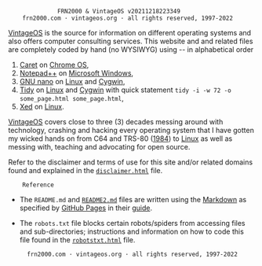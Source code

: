                   FRN2000 & VintageOS v20211218223349
        frn2000.com · vintageos.org · all rights reserved, 1997-2022

[VintageOS](https://vintageos.org/) is the source for information on
different operating systems and also offers computer consulting
services.  This website and and related files are completely coded by
hand (no WYSIWYG) using -- in alphabetical order

1. [Caret](https://thomaswilburn.net/caret/) on
[Chrome OS](https://google.com/chromebook/),
2. [Notepad++](http://notepad-plus-plus.org/) on
[Microsoft Windows](https://vintageos.org/windows.html),
3. [GNU nano](https://nano-editor.org/) on
[Linux](https://vintageos.org/linux.html) and
[Cygwin](https://vintageos.org/unix.html#Cygwin),
4. [Tidy](http://html-tidy.org/) on
[Linux](https://vintageos.org/linux.html) and
[Cygwin](https://vintageos.org/unix.html#Cygwin) with quick statement
`tidy -i -w 72 -o some_page.html some_page.html`,
5. [Xed](https://community.linuxmint.com/software/view/xed) on
[Linux](https://vintageos.org/linux.html).

[VintageOS](https://vintageos.org/) covers close to three (3) decades
messing around with technology, crashing and hacking every operating
system that I have gotten my wicked hands on from C64 and TRS-80
([1984](https://vintageos.org/basic.html)) to
[Linux](https://vintageos.org/linux.html) as well as messing with,
teaching and advocating for open source.

Refer to the disclaimer and terms of use for this site and/or related
domains found and explained in the
[`disclaimer.html`](https://vintageos.org/disclaimer.html) file.

        Reference

* The `README.md` and [`README2.md`](README2.md) files are written using
the [Markdown](https://daringfireball.net/projects/markdown/) as
specified by [GitHub Pages](https://pages.github.com/) in their
[guide](https://guides.github.com/features/mastering-markdown/).

* The `robots.txt` file blocks certain robots/spiders from accessing
files and sub-directories;  instructions and information on how to code
this file found in the
[`robotstxt.html`](http://robotstxt.org/robotstxt.html) file.

        frn2000.com · vintageos.org · all rights reserved, 1997-2022
